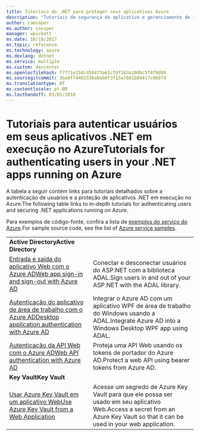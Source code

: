 ```yaml
---
title: Tutoriais do .NET para proteger seus aplicativos Azure
description: "Tutoriais de segurança do aplicativo e gerenciamento de identidades nos aplicativos .NET em execução no Azure."
author: camsoper
ms.author: casoper
manager: wpickett
ms.date: 10/19/2017
ms.topic: reference
ms.technology: azure
ms.devlang: dotnet
ms.service: multiple
ms.custom: devcenter
ms.openlocfilehash: f7f71e15dcd58473a61cfdf163a10dbc5f4f8d80
ms.sourcegitcommit: 3ba0ff4463338a0ab0f3f15a7601b89417c06970
ms.translationtype: HT
ms.contentlocale: pt-BR
ms.lasthandoff: 03/05/2018
---
```

# <a name="tutorials-for-authenticating-users-in-your-net-apps-running-on-azure"></a><span data-ttu-id="14363-103">Tutoriais para autenticar usuários em seus aplicativos .NET em execução no Azure</span><span class="sxs-lookup"><span data-stu-id="14363-103">Tutorials for authenticating users in your .NET apps running on Azure</span></span>

<span data-ttu-id="14363-104">A tabela a seguir contém links para tutoriais detalhados sobre a autenticação de usuários e a proteção de aplicativos .NET em execução no Azure.</span><span class="sxs-lookup"><span data-stu-id="14363-104">The following table links to in-depth tutorials for authenticating users and securing .NET applications running on Azure.</span></span>

<span data-ttu-id="14363-105">Para exemplos de código-fonte, confira a lista de [exemplos do serviço do Azure](https://azure.microsoft.com/resources/samples/?platform=dotnet).</span><span class="sxs-lookup"><span data-stu-id="14363-105">For sample source code, see the list of [Azure service samples](https://azure.microsoft.com/resources/samples/?platform=dotnet).</span></span>

| | |
|---|---|
|<span data-ttu-id="14363-106">**Active Directory**</span><span class="sxs-lookup"><span data-stu-id="14363-106">**Active Directory**</span></span>||
| <span data-ttu-id="14363-107">[Entrada e saída do aplicativo Web com o Azure AD][1]</span><span class="sxs-lookup"><span data-stu-id="14363-107">[Web app sign-in and sign-out with Azure AD][1]</span></span> | <span data-ttu-id="14363-108">Conectar e desconectar usuários do ASP.NET com a biblioteca ADAL.</span><span class="sxs-lookup"><span data-stu-id="14363-108">Sign users in and out of your ASP.NET with the ADAL library.</span></span>
| <span data-ttu-id="14363-109">[Autenticação do aplicativo de área de trabalho com o Azure AD][2]</span><span class="sxs-lookup"><span data-stu-id="14363-109">[Desktop application authentication with Azure AD][2]</span></span>| <span data-ttu-id="14363-110">Integrar o Azure AD com um aplicativo WPF de área de trabalho do Windows usando a ADAL.</span><span class="sxs-lookup"><span data-stu-id="14363-110">Integrate Azure AD into a Windows Desktop WPF app using ADAL.</span></span> | 
| <span data-ttu-id="14363-111">[Autenticação da API Web com o Azure AD][3]</span><span class="sxs-lookup"><span data-stu-id="14363-111">[Web API authentication with Azure AD][3]</span></span> | <span data-ttu-id="14363-112">Proteja uma API Web usando os tokens de portador do Azure AD.</span><span class="sxs-lookup"><span data-stu-id="14363-112">Protect a web API using bearer tokens from Azure AD.</span></span> |
|<span data-ttu-id="14363-113">**Key Vault**</span><span class="sxs-lookup"><span data-stu-id="14363-113">**Key Vault**</span></span>||
| <span data-ttu-id="14363-114">[Usar Azure Key Vault em um aplicativo Web][4]</span><span class="sxs-lookup"><span data-stu-id="14363-114">[Use Azure Key Vault from a Web Application][4]</span></span> | <span data-ttu-id="14363-115">Acesse um segredo de Azure Key Vault para que ele possa ser usado em seu aplicativo Web.</span><span class="sxs-lookup"><span data-stu-id="14363-115">Access a secret from an Azure Key Vault so that it can be used in your web application.</span></span> | 

[1]: /azure/active-directory/develop/active-directory-devquickstarts-webapp-dotnet
[2]: /azure/active-directory/develop/active-directory-devquickstarts-dotnet
[3]: /azure/active-directory/develop/active-directory-devquickstarts-webapi-dotnet
[4]: /azure/key-vault/key-vault-use-from-web-application
